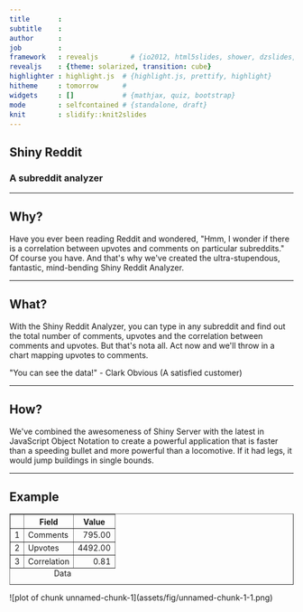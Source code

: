 ```yaml
---
title       : 
subtitle    : 
author      : 
job         : 
framework   : revealjs        # {io2012, html5slides, shower, dzslides, ...}
revealjs    : {theme: solarized, transition: cube}
highlighter : highlight.js  # {highlight.js, prettify, highlight}
hitheme     : tomorrow      # 
widgets     : []            # {mathjax, quiz, bootstrap}
mode        : selfcontained # {standalone, draft}
knit        : slidify::knit2slides
---
```


## Shiny Reddit
### A subreddit analyzer 

---

## Why?
Have you ever been reading Reddit and wondered, "Hmm, I wonder if there is a correlation between upvotes and comments on particular subreddits." Of course you have. And that's why we've created the ultra-stupendous, fantastic, mind-bending Shiny Reddit Analyzer. 

--- 


## What?
With the Shiny Reddit Analyzer, you can type in any subreddit and find out the total number of comments, upvotes and the correlation between comments and upvotes. But that's nota all. Act now and we'll throw in a chart mapping upvotes to comments. 

"You can see the data!" - Clark Obvious (A satisfied customer)

---

## How?
We've combined the awesomeness of Shiny Server with the latest in JavaScript Object Notation to create a powerful application that is faster than a speeding bullet and more powerful than a locomotive. If it had legs, it would jump buildings in single bounds. 

---

## Example
<!-- html table generated in R 3.1.1 by xtable 1.7-4 package -->
<!-- Tue Nov 25 07:01:26 2014 -->
<table border=1>
<caption align="bottom"> Data </caption>
<tr> <th>  </th> <th> Field </th> <th> Value </th>  </tr>
  <tr> <td align="right"> 1 </td> <td> Comments </td> <td align="right"> 795.00 </td> </tr>
  <tr> <td align="right"> 2 </td> <td> Upvotes </td> <td align="right"> 4492.00 </td> </tr>
  <tr> <td align="right"> 3 </td> <td> Correlation </td> <td align="right"> 0.81 </td> </tr>
   </table>
![plot of chunk unnamed-chunk-1](assets/fig/unnamed-chunk-1-1.png) 



